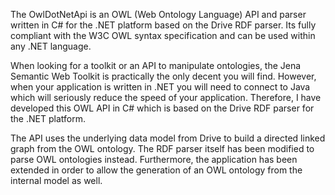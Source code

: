 The OwlDotNetApi is an OWL (Web Ontology Language) API and parser written in C# for the .NET platform based on the Drive RDF parser. Its fully compliant with the W3C OWL syntax specification and can be used within any .NET language.

When looking for a toolkit or an API to manipulate ontologies, the Jena Semantic Web Toolkit is practically the only decent you will find. However, when your application is written in .NET you will need to connect to Java which will seriously reduce the speed of your application. Therefore, I have developed this OWL API in C# which is based on the Drive RDF parser for the .NET platform.

The API uses the underlying data model from Drive to build a directed linked graph from the OWL ontology. The RDF parser itself has been modified to parse OWL ontologies instead. Furthermore, the application has been extended in order to allow the generation of an OWL ontology from the internal model as well.